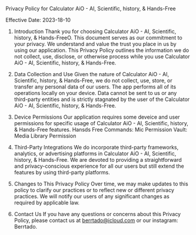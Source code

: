 Privacy Policy for Calculator AiO - AI, Scientific, history, & Hands-Free

Effective Date: 2023-18-10

1. Introduction
Thank you for choosing Calculator AiO - AI, Scientific, history, & Hands-FreeO. This document serves as our commitment to your privacy. We understand and value the trust you place in us by using our application.
This Privacy Policy outlines the information we do not collect, use, disclose, or otherwise process while you use Calculator AiO - AI, Scientific, history, & Hands-Free.

2. Data Collection and Use
Given the nature of Calculator AiO - AI, Scientific, history, & Hands-Free, we do not collect, use, store, or transfer any personal data of our users. The app performs all of its operations locally on your device.
Data cannot be sent to us or any third-party entities and is strictly stagnated by the user of the Calculator AiO - AI, Scientific, history, & Hands-Free.

3. Device Permissions
Our application requires some deveice  and user permissions for specific usage of Calculator AiO - AI, Scientific, history, & Hands-Free features.
Hansds Free Commands: Mic Permission
Vault: Media Library Permission

4. Third-Party Integrations
We do incorporate third-party frameworks, analytics, or advertising platforms in Calculator AiO - AI, Scientific, history, & Hands-Free. We are devoted to providing a straightforward and privacy-conscious experience for all our users but still extend the features by using third-party platforms.

5. Changes to This Privacy Policy
Over time, we may make updates to this policy to clarify our practices or to reflect new or different privacy practices. We will notify our users of any significant changes as required by applicable law.

6. Contact Us
If you have any questions or concerns about this Privacy Policy, please contact us at berrtado@icloud.com or our instagram: Berrtado.
